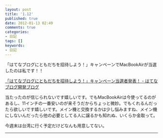 ```yaml
---
layout: post
title: '1.12'
published: true
date: 2012-01-13 02:49
comments: true
categories:
- 日記
tags: []
keywords:
- 日記
---
```

「はてなブログにともだちを招待しよう！」キャンペーンでMacBookAirが当選したのは私です！！

[「はてなブログにともだちを招待しよう！」キャンペーン当選者発表！ - はてなブログ開発ブログ](http://staff.hatenablog.com/entry/2012/01/11/144653 "「はてなブログにともだちを招待しよう！」キャンペーン当選者発表！ - はてなブログ開発ブログ")

当たったのが信じられないです嬉しいです。でもMacBookAirは今使ってるのがあるし、11インチの一番安いのが来そうだからちょっと微妙。でもくれるんだったら欲しいです嬉しいです。メイン機と交換するかは少し悩みますね、メイン機にしないんだったら他の必要としてる人に譲るかも知れぬ、いくらか金取って。

今週末は台湾に行く予定だけどなんも用意してない。

---

